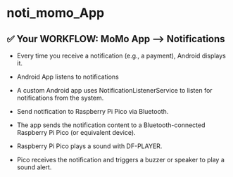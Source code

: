# noti_momo_App

## ✅ Your WORKFLOW: MoMo App --> Notifications

- Every time you receive a notification (e.g., a payment), Android displays it.

- Android App listens to notifications

- A custom Android app uses NotificationListenerService to listen for notifications from the system.

- Send notification to Raspberry Pi Pico via Bluetooth.

- The app sends the notification content to a Bluetooth-connected Raspberry Pi Pico (or equivalent device).

- Raspberry Pi Pico plays a sound with DF-PLAYER.

- Pico receives the notification and triggers a buzzer or speaker to play a sound alert.
